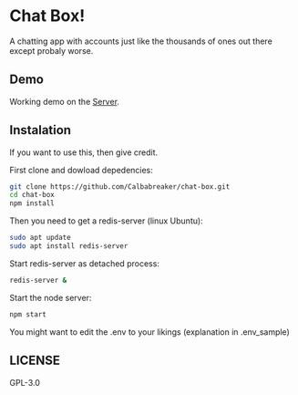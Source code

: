 # Chat Box!

A chatting app with accounts just like the thousands of ones out there except probaly worse.

## Demo

Working demo on the [Server](https://naltonsoftware.com/chatbox).

## Instalation

If you want to use this, then give credit.

First clone and dowload depedencies:

```sh
git clone https://github.com/Calbabreaker/chat-box.git
cd chat-box
npm install
```

Then you need to get a redis-server (linux Ubuntu):

```sh
sudo apt update
sudo apt install redis-server
```

Start redis-server as detached process:

```sh
redis-server &
```

Start the node server:

```sh
npm start
```

You might want to edit the .env to your likings (explanation in .env_sample)

## LICENSE

GPL-3.0
